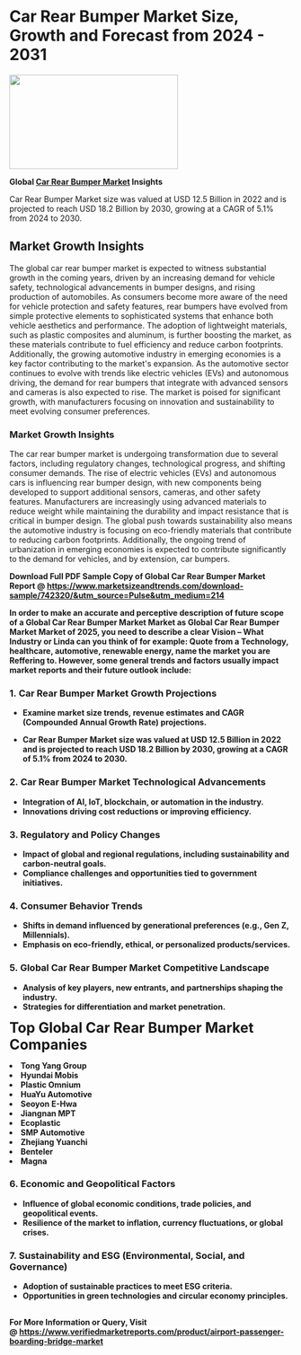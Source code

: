 <H1>Car Rear Bumper Market Size, Growth and Forecast from 2024 - 2031</H1><img class="aligncenter size-medium wp-image-584254" src="https://thirdeyenews.in/wp-content/uploads/2024/09/Global-Market-Research-300x168.jpeg" alt="" width="300" height="168" /><p><strong>Global&nbsp;<a href="https://www.marketsizeandtrends.com/download-sample/742320/&amp;utm_source=Pulse&amp;utm_medium=214">Car Rear Bumper Market</a> Insights</strong></p><p>Car Rear Bumper Market size was valued at USD 12.5 Billion in 2022 and is projected to reach USD 18.2 Billion by 2030, growing at a CAGR of 5.1% from 2024 to 2030.</p><p><h2>Market Growth Insights</h2> <p>The global car rear bumper market is expected to witness substantial growth in the coming years, driven by an increasing demand for vehicle safety, technological advancements in bumper designs, and rising production of automobiles. As consumers become more aware of the need for vehicle protection and safety features, rear bumpers have evolved from simple protective elements to sophisticated systems that enhance both vehicle aesthetics and performance. The adoption of lightweight materials, such as plastic composites and aluminum, is further boosting the market, as these materials contribute to fuel efficiency and reduce carbon footprints. Additionally, the growing automotive industry in emerging economies is a key factor contributing to the market's expansion. As the automotive sector continues to evolve with trends like electric vehicles (EVs) and autonomous driving, the demand for rear bumpers that integrate with advanced sensors and cameras is also expected to rise. The market is poised for significant growth, with manufacturers focusing on innovation and sustainability to meet evolving consumer preferences. <p><strong></strong></p> <h3>Market Growth Insights</h3> <p>The car rear bumper market is undergoing transformation due to several factors, including regulatory changes, technological progress, and shifting consumer demands. The rise of electric vehicles (EVs) and autonomous cars is influencing rear bumper design, with new components being developed to support additional sensors, cameras, and other safety features. Manufacturers are increasingly using advanced materials to reduce weight while maintaining the durability and impact resistance that is critical in bumper design. The global push towards sustainability also means the automotive industry is focusing on eco-friendly materials that contribute to reducing carbon footprints. Additionally, the ongoing trend of urbanization in emerging economies is expected to contribute significantly to the demand for vehicles, and by extension, car bumpers. <p><strong></p><p><span class=""><strong>Download Full PDF Sample Copy of Global Car Rear Bumper Market Report</strong> @ <a href="https://www.marketsizeandtrends.com/download-sample/742320/&amp;utm_source=Pulse&amp;utm_medium=214" target="_blank">https://www.marketsizeandtrends.com/download-sample/742320/&amp;utm_source=Pulse&amp;utm_medium=214</a></span></p><p>In order to make an accurate and perceptive description of future scope of a Global&nbsp;Car Rear Bumper Market Market as Global&nbsp;Car Rear Bumper Market Market of 2025, you need to describe a clear Vision &ndash; What Industry or Linda can you think of for example: Quote from a Technology, healthcare, automotive, renewable energy, name the market you are Reffering to. However, some general trends and factors usually impact market reports and their future outlook include:</p><h3>1.&nbsp;<strong>Car Rear Bumper Market Growth Projections</strong></h3><ul><li>Examine market size trends, revenue estimates and CAGR (Compounded Annual Growth Rate) projections.</li><li><p>Car Rear Bumper Market size was valued at USD 12.5 Billion in 2022 and is projected to reach USD 18.2 Billion by 2030, growing at a CAGR of 5.1% from 2024 to 2030.</p></li></ul><h3>2.&nbsp;<strong>Car Rear Bumper Market Technological Advancements</strong></h3><ul><li>Integration of AI, IoT, blockchain, or automation in the industry.</li><li>Innovations driving cost reductions or improving efficiency.</li></ul><h3>3.&nbsp;<strong>Regulatory and Policy Changes</strong></h3><ul><li>Impact of global and regional regulations, including sustainability and carbon-neutral goals.</li><li>Compliance challenges and opportunities tied to government initiatives.</li></ul><h3>4.&nbsp;<strong>Consumer Behavior Trends</strong></h3><ul><li>Shifts in demand influenced by generational preferences (e.g., Gen Z, Millennials).</li><li>Emphasis on eco-friendly, ethical, or personalized products/services.</li></ul><h3>5.&nbsp;<strong>Global Car Rear Bumper Market Competitive Landscape</strong></h3><ul><li>Analysis of key players, new entrants, and partnerships shaping the industry.</li><li>Strategies for differentiation and market penetration.</li></ul><p data-pm-slice="1 1 []"><span style="color: inherit; font-family: inherit; font-size: 25px;">Top Global Car Rear Bumper Market Companies</span></p><div class="" data-test-id=""><p><li>Tong Yang Group</li><li> Hyundai Mobis</li><li> Plastic Omnium</li><li> HuaYu Automotive</li><li> Seoyon E-Hwa</li><li> Jiangnan MPT</li><li> Ecoplastic</li><li> SMP Automotive</li><li> Zhejiang Yuanchi</li><li> Benteler</li><li> Magna</li></p></div><h3>6.&nbsp;<strong>Economic and Geopolitical Factors</strong></h3><ul><li>Influence of global economic conditions, trade policies, and geopolitical events.</li><li>Resilience of the market to inflation, currency fluctuations, or global crises.</li></ul><h3>7.&nbsp;<strong>Sustainability and ESG (Environmental, Social, and Governance)</strong></h3><ul><li>Adoption of sustainable practices to meet ESG criteria.</li><li>Opportunities in green technologies and circular economy principles.</li></ul><h2><strong style="font-size: 14px;">For More Information or Query, Visit @&nbsp;</strong><a style="background-color: #ffffff; font-size: 14px;" href="https://www.marketsizeandtrends.com/report/car-rear-bumper-market/" target="_blank">https://www.verifiedmarketreports.com/product/airport-passenger-boarding-bridge-market</a></h2>
